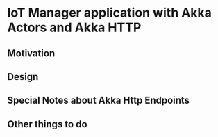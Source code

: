 # IoT Manager application with Akka Actors and Akka HTTP

## Motivation

## Design

## Special Notes about Akka Http Endpoints

## Other things to do